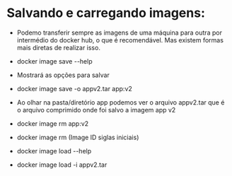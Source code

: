 # Salvando e carregando imagens:
- Podemo transferir sempre as imagens de uma máquina para outra por intermédio do docker hub, o que é recomendável. Mas existem formas mais diretas de realizar isso.

- docker image save --help

- Mostrará as opções para salvar

- docker image save -o appv2.tar app:v2

- Ao olhar na pasta/diretório app podemos ver o arquivo appv2.tar que é o arquivo comprimido onde foi salvo a imagem app v2

- docker image rm app:v2

- docker image rm (Image ID siglas iniciais)

- docker image load --help

- docker image load -i appv2.tar